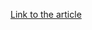 [Link to the article](https://research.loginsoft.com/threat-research/blog-maximizing-threat-detections-of-qakbot-with-osquery/)
